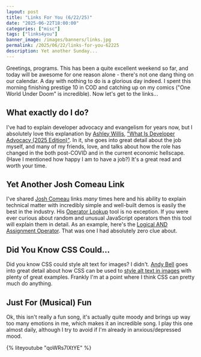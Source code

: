 ```yaml
---
layout: post
title: "Links For You (6/22/25)"
date: "2025-06-22T18:00:00"
categories: ["misc"]
tags: ["links4you"]
banner_image: /images/banners/links.jpg
permalink: /2025/06/22/links-for-you-62225
description: Yet another Sunday...
---
```


Greetings, programs. This has been a quite excellent weekend so far, and today will be awesome for one reason alone - there's not one dang thing on our calendar. A day with nothing to do is a glorious day indeed. I spent this morning finishing prestige 10 in COD and catching up on my comics ("One World Under Doom" is incredible). Now let's get to the links...

## What exactly do I do?

I've had to explain developer advocacy and evangelism for years now, but I absolutely love this explanation by [Ashley Willis](https://ashley.dev/blog/), ["What Is Developer Advocacy (2025 Edition)"](https://ashley.dev/posts/what-is-developer-advocacy/). In it, she goes into great detail about the job myself, and many of my friends, love, and talks about how the role has changed in the both post-COVID and in the current economic hellscape. (Have I mentioned how happy I am to have a job?) It's a great read and worth your time. 

## Yet Another Josh Comeau Link

I've shared [Josh Comeau](https://www.joshwcomeau.com/) links *many* times here and his ability to explain technical matter with incredibly simple and well-built demos is easily the best in the industry. His [Operator Lookup](https://www.joshwcomeau.com/operator-lookup/) tool is no exception. If you were ever curious about random and unusual JavaScript operators then this tool will explain them in detail. As an example, here's the [Logical AND Assignment Operator](https://www.joshwcomeau.com/operator-lookup?match=logical-and-assignment). That was one I had absolutely zero clue about.

## Did You Know CSS Could...

Did you know CSS could style alt text for images? I didn't. [Andy Bell](https://piccalil.li/author/andy-bell) goes into great detail about how CSS can be used to [style alt text in images](https://piccalil.li/blog/you-can-style-alt-text-like-any-other-text/) with plenty of great examples. Frankly I'm at a point where I think CSS can pretty much do anything. 

## Just For (Musical) Fun

Ok, this isn't really a fun song, it's actually quite moody and brings up way too many emotions in me, which makes it an incredible song. I play this one almost daily, although I try to avoid if I'm already in anxious/depressed mood. 

{% liteyoutube "qoWRs7lXtYE" %}